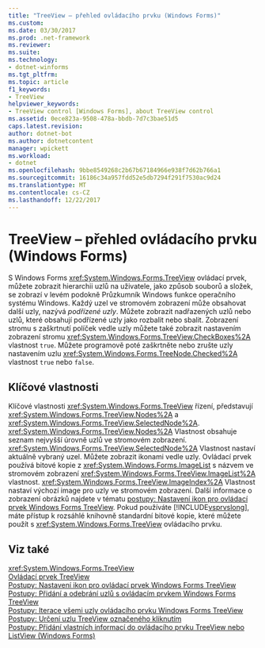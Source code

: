 ```yaml
---
title: "TreeView – přehled ovládacího prvku (Windows Forms)"
ms.custom: 
ms.date: 03/30/2017
ms.prod: .net-framework
ms.reviewer: 
ms.suite: 
ms.technology:
- dotnet-winforms
ms.tgt_pltfrm: 
ms.topic: article
f1_keywords:
- TreeView
helpviewer_keywords:
- TreeView control [Windows Forms], about TreeView control
ms.assetid: 0ece823a-9508-478a-bbdb-7d7c3bae51d5
caps.latest.revision: 
author: dotnet-bot
ms.author: dotnetcontent
manager: wpickett
ms.workload:
- dotnet
ms.openlocfilehash: 9bbe8549268c2b67b67184966e938f7d62b766a1
ms.sourcegitcommit: 16186c34a957fdd52e5db7294f291f7530ac9d24
ms.translationtype: MT
ms.contentlocale: cs-CZ
ms.lasthandoff: 12/22/2017
---
```

# <a name="treeview-control-overview-windows-forms"></a>TreeView – přehled ovládacího prvku (Windows Forms)
S Windows Forms <xref:System.Windows.Forms.TreeView> ovládací prvek, můžete zobrazit hierarchii uzlů na uživatele, jako způsob souborů a složek, se zobrazí v levém podokně Průzkumník Windows funkce operačního systému Windows. Každý uzel ve stromovém zobrazení může obsahovat další uzly, nazývá *podřízené uzly*. Můžete zobrazit nadřazených uzlů nebo uzlů, které obsahují podřízené uzly jako rozbalit nebo sbalit. Zobrazení stromu s zaškrtnutí políček vedle uzly můžete také zobrazit nastavením zobrazení stromu <xref:System.Windows.Forms.TreeView.CheckBoxes%2A> vlastnost `true`. Můžete programově poté zaškrtněte nebo zrušte uzly nastavením uzlu <xref:System.Windows.Forms.TreeNode.Checked%2A> vlastnost `true` nebo `false`.  
  
## <a name="key-properties"></a>Klíčové vlastnosti  
 Klíčové vlastnosti <xref:System.Windows.Forms.TreeView> řízení, představují <xref:System.Windows.Forms.TreeView.Nodes%2A> a <xref:System.Windows.Forms.TreeView.SelectedNode%2A>. <xref:System.Windows.Forms.TreeView.Nodes%2A> Vlastnost obsahuje seznam nejvyšší úrovně uzlů ve stromovém zobrazení. <xref:System.Windows.Forms.TreeView.SelectedNode%2A> Vlastnost nastaví aktuálně vybraný uzel. Můžete zobrazit ikonami vedle uzly. Ovládací prvek používá bitové kopie z <xref:System.Windows.Forms.ImageList> s názvem ve stromovém zobrazení <xref:System.Windows.Forms.TreeView.ImageList%2A> vlastnost. <xref:System.Windows.Forms.TreeView.ImageIndex%2A> Vlastnost nastaví výchozí image pro uzly ve stromovém zobrazení. Další informace o zobrazení obrázků najdete v tématu [postupy: Nastavení ikon pro ovládací prvek Windows Forms TreeView](../../../../docs/framework/winforms/controls/how-to-set-icons-for-the-windows-forms-treeview-control.md). Pokud používáte [!INCLUDE[vsprvslong](../../../../includes/vsprvslong-md.md)], máte přístup k rozsáhlé knihovně standardní bitové kopie, které můžete použít s <xref:System.Windows.Forms.TreeView> ovládacího prvku.  
  
## <a name="see-also"></a>Viz také  
 <xref:System.Windows.Forms.TreeView>  
 [Ovládací prvek TreeView](../../../../docs/framework/winforms/controls/treeview-control-windows-forms.md)  
 [Postupy: Nastavení ikon pro ovládací prvek Windows Forms TreeView](../../../../docs/framework/winforms/controls/how-to-set-icons-for-the-windows-forms-treeview-control.md)  
 [Postupy: Přidání a odebrání uzlů s ovládacím prvkem Windows Forms TreeView](../../../../docs/framework/winforms/controls/how-to-add-and-remove-nodes-with-the-windows-forms-treeview-control.md)  
 [Postupy: Iterace všemi uzly ovládacího prvku Windows Forms TreeView](../../../../docs/framework/winforms/controls/how-to-iterate-through-all-nodes-of-a-windows-forms-treeview-control.md)  
 [Postupy: Určení uzlu TreeView označeného kliknutím](../../../../docs/framework/winforms/controls/how-to-determine-which-treeview-node-was-clicked-windows-forms.md)  
 [Postupy: Přidání vlastních informací do ovládacího prvku TreeView nebo ListView (Windows Forms)](../../../../docs/framework/winforms/controls/add-custom-information-to-a-treeview-or-listview-control-wf.md)
